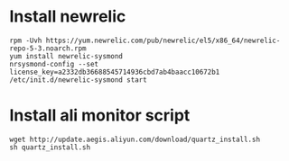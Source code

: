 Install newrelic
===============

    rpm -Uvh https://yum.newrelic.com/pub/newrelic/el5/x86_64/newrelic-repo-5-3.noarch.rpm
    yum install newrelic-sysmond
    nrsysmond-config --set license_key=a2332db36688545714936cbd7ab4baacc10672b1
    /etc/init.d/newrelic-sysmond start


Install ali monitor script
===========================
   
    wget http://update.aegis.aliyun.com/download/quartz_install.sh
    sh quartz_install.sh
